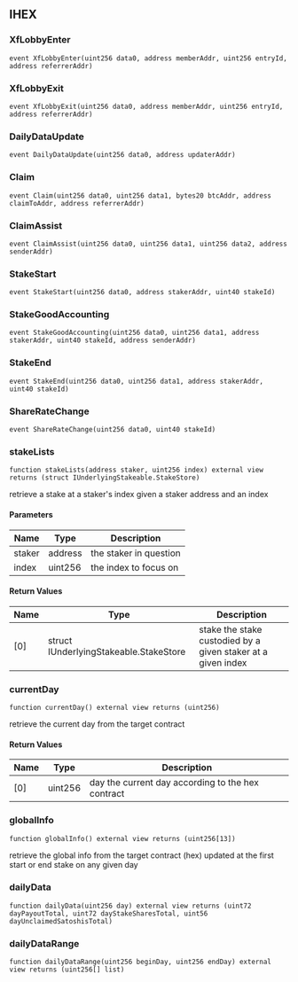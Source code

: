 
## IHEX

### XfLobbyEnter

```solidity
event XfLobbyEnter(uint256 data0, address memberAddr, uint256 entryId, address referrerAddr)
```

### XfLobbyExit

```solidity
event XfLobbyExit(uint256 data0, address memberAddr, uint256 entryId, address referrerAddr)
```

### DailyDataUpdate

```solidity
event DailyDataUpdate(uint256 data0, address updaterAddr)
```

### Claim

```solidity
event Claim(uint256 data0, uint256 data1, bytes20 btcAddr, address claimToAddr, address referrerAddr)
```

### ClaimAssist

```solidity
event ClaimAssist(uint256 data0, uint256 data1, uint256 data2, address senderAddr)
```

### StakeStart

```solidity
event StakeStart(uint256 data0, address stakerAddr, uint40 stakeId)
```

### StakeGoodAccounting

```solidity
event StakeGoodAccounting(uint256 data0, uint256 data1, address stakerAddr, uint40 stakeId, address senderAddr)
```

### StakeEnd

```solidity
event StakeEnd(uint256 data0, uint256 data1, address stakerAddr, uint40 stakeId)
```

### ShareRateChange

```solidity
event ShareRateChange(uint256 data0, uint40 stakeId)
```

### stakeLists

```solidity
function stakeLists(address staker, uint256 index) external view returns (struct IUnderlyingStakeable.StakeStore)
```

retrieve a stake at a staker's index given a staker address and an index

#### Parameters

| Name | Type | Description |
| ---- | ---- | ----------- |
| staker | address | the staker in question |
| index | uint256 | the index to focus on |

#### Return Values

| Name | Type | Description |
| ---- | ---- | ----------- |
| [0] | struct IUnderlyingStakeable.StakeStore | stake the stake custodied by a given staker at a given index |

### currentDay

```solidity
function currentDay() external view returns (uint256)
```

retrieve the current day from the target contract

#### Return Values

| Name | Type | Description |
| ---- | ---- | ----------- |
| [0] | uint256 | day the current day according to the hex contract |

### globalInfo

```solidity
function globalInfo() external view returns (uint256[13])
```

retrieve the global info from the target contract (hex)
updated at the first start or end stake on any given day

### dailyData

```solidity
function dailyData(uint256 day) external view returns (uint72 dayPayoutTotal, uint72 dayStakeSharesTotal, uint56 dayUnclaimedSatoshisTotal)
```

### dailyDataRange

```solidity
function dailyDataRange(uint256 beginDay, uint256 endDay) external view returns (uint256[] list)
```

